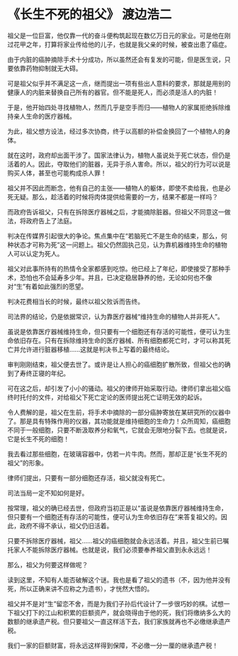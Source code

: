# 《长生不死的祖父》 渡边浩二

祖父是一位巨富，他仅靠一代的奋斗便构筑起现在数亿万日元的家业。可是他在刚过花甲之年，打算将家业传给他的儿子，也就是我父亲的时候，被查出患了癌症。

由于内脏的癌肿摘除手术十分成功，所以虽然还会有复发的可能，但是医生说，只要依靠药物抑制就无大碍。

可是祖父似乎并不满足这一点，继而提出一项有些出人意料的要求，那就是用别的健康人的内脏来替换自己所有的器官。但不能是死人，而必须是活人的内脏！

于是，他开始四处寻找植物人，然而几乎是空手而归——植物人的家属拒绝拆除维持亲人生命的医疗器械。

为此，祖父想方设法，经过多次协商，终于以高额的补偿金换回了一个植物人的身体。

就在这时，政府却出面干涉了。国家法律认为，植物人虽说处于死亡状态，但仍是活着的人。因此，夺取他们的脏器，无异于杀人害命。所以，祖父的行为可以说是购买人体，甚至也可能构成杀人罪！

祖父并不因此而断念，他有自己的主张——植物人的躯体，即使不卖给我，也是必死无疑。那么，趁活着的时候将肉体提供给需要的一方，结果不都是一样吗？

而政府告诉祖父，只有在拆除医疗器械之后，才能摘除脏器。但祖父不同意这一做法，将政府告上了法庭。

判决在传媒界引起很大的争论。焦点集中在“若脑死亡不是生命的结束，那么，何种状态才可称为死”这一问题上。祖父仍然固执己见，认为靠机器维持生命的植物人可以认定为死人。

祖父对此事所持有的热情令全家都感到吃惊。他已经上了年纪，即使接受了那种手术，恐怕也不会延寿多少年。并且，已决定稳居静养的他，无论如何也不像对“生”有着如此强烈的愿望。

判决花费相当长的时候，最终以祖父败诉而告终。

司法界的结论，仍是依据常识，认为靠医疗器械“维持生命的植物人并非死人”。

虽说是依靠医疗器械维持生命，但只要有一个细胞还有存活的可能性，便可认为生命依旧存在。只有在拆除维持生命的医疗器械、所有细胞都死亡时，才可以称其死亡并允许进行脏器移植……这就是判决书上写着的最终结论。

审判刚刚结束，祖父便去世了。或许是让人担心的癌细胞扩散所致，但祖父也的确到了寿终正寝的年纪。

可在这之后，却引发了小小的骚动。祖父的律师开始采取行动。律师们拿出祖父临终时托付的文件，对给祖父下死亡定论的医师提出死亡证明无效的起诉。

令人费解的是，祖父在生前，将手术中摘除的一部分癌肿寄放在某研究所的仪器中了。那是具有特殊作用的仪器，其功能就是维持细胞的生命力！众所周知，癌细胞不同于一般细胞，只要不断汲取养分和氧气，它就会无限地分裂下去。也就是说，它是长生不死的细胞！

我去看过那些细胞，在玻璃容器中，仿若一片牛肉。然而，那却正是“长生不死的祖父”的形象。

律师们提出，只要有一部分细胞还存活，祖父就没有死亡。

司法当局一定不知如何是好。

按常理，祖父的确已经去世，但政府当初正是以“虽说是依靠医疗器械维持生命，但只要有一个细胞还有存活的可能性，便可认为生命依旧存在”来答复祖父的。因此，政府不得不承认，祖父仍旧活着。

只要不拆除医疗器械，祖父……祖父的癌细胞就会永远活着。并且，祖父生前已嘱托家人不能拆除医疗器械。也就是说，我们必须要奉养祖父直到永永远远！

那么，祖父为何要这样做呢？

读到这里，不知有人能否破解这个谜。我也是看了祖父的遗书（不，因为他并没有死，所以正确来讲不应称之为遗书），才恍然大悟的。

祖父并不是对“生”留恋不舍，而是为我们子孙后代设计了一步很巧妙的棋。试想一下祖父打下的江山和积累的巨额资产，就会晓得由于他的死，我们将缴纳多么大的数额的继承遗产税。但只要祖父一直这样活下去，我们家族就再也不必缴继承遗产税。

我们一家的巨额财富，将永远这样得到保障，不必缴一分一厘的继承遗产税！